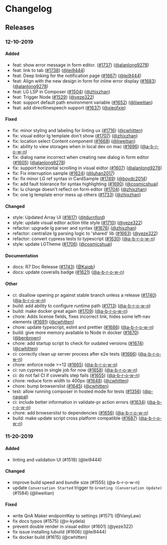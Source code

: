# Changelog

## Releases

### 12-10-2019

#### Added

- feat: show error message in form editor. ([#1737](https://github.com/microsoft/BotFramework-Composer/pull/1737)) ([@alanlong9278](https://github.com/alanlong9278))
- feat: link to tab ([#1738](https://github.com/microsoft/BotFramework-Composer/pull/1738)) ([@lei9444](https://github.com/lei9444))
- feat: Deep linking for the notification page ([#1667](https://github.com/microsoft/BotFramework-Composer/pull/1667)) ([@lei9444](https://github.com/lei9444))
- feat: Align with the new design in form for inline error display ([#1683](https://github.com/microsoft/BotFramework-Composer/pull/1683)) ([@alanlong9278](https://github.com/alanlong9278))
- feat: LG LSP in Composer ([#1504](https://github.com/microsoft/BotFramework-Composer/pull/1504)) ([@zhixzhan](https://github.com/zhixzhan))
- feat: Trigger Node ([#1529](https://github.com/microsoft/BotFramework-Composer/pull/1529)) ([@yeze322](https://github.com/yeze322))
- feat: support default path environment variable ([#1652](https://github.com/microsoft/BotFramework-Composer/pull/1652)) ([@liweitian](https://github.com/liweitian))
- feat: add directlinespeech support ([#1637](https://github.com/microsoft/BotFramework-Composer/pull/1637)) ([@xieofxie](https://github.com/xieofxie))

#### Fixed

- fix: minor styling and labeling for linting ux ([#1716](https://github.com/microsoft/BotFramework-Composer/pull/1716)) ([@cwhitten](https://github.com/cwhitten))
- fix: visual editor lg template don't show ([#1707](https://github.com/microsoft/BotFramework-Composer/pull/1707)) ([@zhixzhan](https://github.com/zhixzhan))
- fix: location select Content component ([#1668](https://github.com/microsoft/BotFramework-Composer/pull/1668)) ([@liweitian](https://github.com/liweitian))
- fix: ability to view storages when in local dev on mac ([#1696](https://github.com/microsoft/BotFramework-Composer/pull/1696)) ([@a-b-r-o-w-n](https://github.com/a-b-r-o-w-n))
- fix: dialog name incorrect when creating new dialog in form editor ([#1605](https://github.com/microsoft/BotFramework-Composer/pull/1605)) ([@alanlong9278](https://github.com/alanlong9278))
- fix: support horizontal scrolling in visual eidtor ([#1607](https://github.com/microsoft/BotFramework-Composer/pull/1607)) ([@alanlong9278](https://github.com/alanlong9278))
- fix: Fix interruption sample ([#1624](https://github.com/microsoft/BotFramework-Composer/pull/1624)) ([@luhan2017](https://github.com/luhan2017))
- fix: fix minor LG ref syntax in CardSample ([#1749](https://github.com/microsoft/BotFramework-Composer/pull/1749)) ([@boydc2014](https://github.com/boydc2014))
- fix: add fault tolerance for syntax highlighting ([#1690](https://github.com/microsoft/BotFramework-Composer/pull/1690)) ([@cosmicshuai](https://github.com/cosmicshuai))
- fix: lu change doesn't reflect on form editor ([#1704](https://github.com/microsoft/BotFramework-Composer/pull/1704)) ([@zhixzhan](https://github.com/zhixzhan))
- fix: one lg template error mess up others ([#1733](https://github.com/microsoft/BotFramework-Composer/pull/1733)) ([@zhixzhan](https://github.com/zhixzhan))

#### Changed

- style: Updated Array UI ([#1617](https://github.com/microsoft/BotFramework-Composer/pull/1617)) ([@tdurnford](https://github.com/tdurnford))
- style: update visual editor action title style ([#1710](https://github.com/microsoft/BotFramework-Composer/pull/1710)) ([@yeze322](https://github.com/yeze322))
- refactor: upgrade lg parser and syntax ([#1676](https://github.com/microsoft/BotFramework-Composer/pull/1676)) ([@zhixzhan](https://github.com/zhixzhan))
- refactor: centralize lg parsing logic to 'shared' lib ([#1663](https://github.com/microsoft/BotFramework-Composer/pull/1663)) ([@yeze322](https://github.com/yeze322))
- refactor: convert cypress tests to typescript ([#1630](https://github.com/microsoft/BotFramework-Composer/pull/1630)) ([@a-b-r-o-w-n](https://github.com/a-b-r-o-w-n))
- style: update LGTheme ([#1706](https://github.com/microsoft/BotFramework-Composer/pull/1706)) ([@cosmicshuai](https://github.com/cosmicshuai))

#### Documentation

- docs: R7 Doc Release ([#1743](https://github.com/microsoft/BotFramework-Composer/pull/1743)) ([@Kaiqb](https://github.com/Kaiqb))
- docs: update coveralls badge ([#1621](https://github.com/microsoft/BotFramework-Composer/pull/1621)) ([@a-b-r-o-w-n](https://github.com/a-b-r-o-w-n))

#### Other

- ci: disallow opening pr against stable branch unless a release ([#1740](https://github.com/microsoft/BotFramework-Composer/pull/1740)) ([@a-b-r-o-w-n](https://github.com/a-b-r-o-w-n))
- build: add ability to configure runtime path ([#1713](https://github.com/microsoft/BotFramework-Composer/pull/1713)) ([@a-b-r-o-w-n](https://github.com/a-b-r-o-w-n))
- build: make docker great again ([#1709](https://github.com/microsoft/BotFramework-Composer/pull/1709)) ([@a-b-r-o-w-n](https://github.com/a-b-r-o-w-n))
- chore: Adds license fields, fixes incorrect link, hides some left-nav elements ([#1691](https://github.com/microsoft/BotFramework-Composer/pull/1691)) ([@cwhitten](https://github.com/cwhitten))
- chore: update typescript, eslint and prettier ([#1686](https://github.com/microsoft/BotFramework-Composer/pull/1686)) ([@a-b-r-o-w-n](https://github.com/a-b-r-o-w-n))
- build: give more memory available to Node in docker ([#1670](https://github.com/microsoft/BotFramework-Composer/pull/1670)) ([@benbrown](https://github.com/benbrown))
- chore: add startup script to check for oudated versions ([#1674](https://github.com/microsoft/BotFramework-Composer/pull/1674)) ([@cwhitten](https://github.com/cwhitten))
- ci: correctly clean up server process after e2e tests ([#1666](https://github.com/microsoft/BotFramework-Composer/pull/1666)) ([@a-b-r-o-w-n](https://github.com/a-b-r-o-w-n))
- chore: enforce node >=12 ([#1665](https://github.com/microsoft/BotFramework-Composer/pull/1665)) ([@a-b-r-o-w-n](https://github.com/a-b-r-o-w-n))
- ci: run cypress in single job for now ([#1658](https://github.com/microsoft/BotFramework-Composer/pull/1658)) ([@a-b-r-o-w-n](https://github.com/a-b-r-o-w-n))
- ci: do not fail CI if coveralls step fails ([#1655](https://github.com/microsoft/BotFramework-Composer/pull/1655)) ([@a-b-r-o-w-n](https://github.com/a-b-r-o-w-n))
- chore: reduce form width to 400px ([#1648](https://github.com/microsoft/BotFramework-Composer/pull/1648)) ([@cwhitten](https://github.com/cwhitten))
- chore: bump browserslist ([#1645](https://github.com/microsoft/BotFramework-Composer/pull/1645)) ([@cwhitten](https://github.com/cwhitten))
- test: allow running composer in hosted mode for tests ([#1356](https://github.com/microsoft/BotFramework-Composer/pull/1356)) ([@p-nagpal](https://github.com/p-nagpal))
- ci: include better information in validate-pr action errors ([#1634](https://github.com/microsoft/BotFramework-Composer/pull/1634)) ([@a-b-r-o-w-n](https://github.com/a-b-r-o-w-n))
- chore: add browserslist to dependencies ([#1656](https://github.com/microsoft/BotFramework-Composer/pull/1656)) ([@a-b-r-o-w-n](https://github.com/a-b-r-o-w-n))
- build: make update script cross platform compatible ([#1687](https://github.com/microsoft/BotFramework-Composer/pull/1687)) ([@a-b-r-o-w-n](https://github.com/a-b-r-o-w-n))

### 11-20-2019

#### Added

- linting and validation UI (#1518) (@lei9444)

#### Changed

- improve build speed and bundle size (#1555) (@a-b-r-o-w-n)
- update `Conversation Started` trigger to `Greeting (Conversation Update)` (#1584) (@liweitian)

#### Fixed

- write QnA Maker endpointKey to settings (#1571) (@VanyLaw)
- fix docs typos (#1575) (@v-kydela)
- prevent double render in visual editor (#1601) (@yeze322)
- fix issue installing lubuild (#1606) (@lei9444)
- fix docker build (#1615) (@cwhitten)
